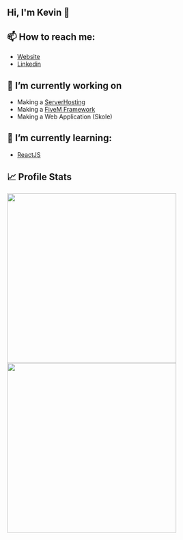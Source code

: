 ## Hi, I'm Kevin 👋

## 📫 How to reach me:
  - [Website](https://kevinazemi.xyz)
  - [Linkedin](https://www.linkedin.com/in/kevin-azemi)
  
## 🔭 I’m currently working on
  - Making a [ServerHosting](https://www.klayhosting.com)
  - Making a [FiveM Framework](https://github.com/RevolutionRP-base)
  - Making a Web Application (Skole)
 
## 🌱 I’m currently learning:
  - [ReactJS](https://reactjs.org)

## 📈 Profile Stats
<p float="left">
  <img src="https://github-readme-stats.vercel.app/api?username=Klay4&show_icons=true&theme=dark" width="396" />
  <img src="https://github-readme-streak-stats.herokuapp.com?user=Klay4&theme=dark&date_format=M%20j%5B%2C%20Y%5D" width="396" />
</p>
